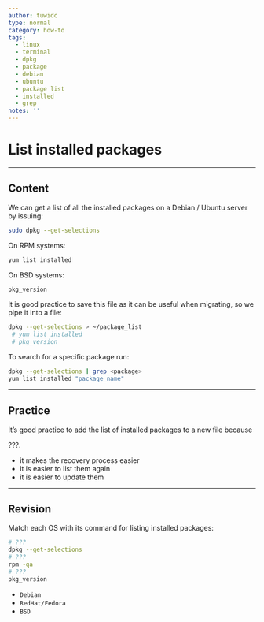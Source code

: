 ```yaml
---
author: tuwidc
type: normal
category: how-to
tags:
  - linux
  - terminal
  - dpkg
  - package
  - debian
  - ubuntu
  - package list
  - installed
  - grep
notes: ''
---
```


# List installed packages


---

## Content

We can get a list of all the installed packages on a Debian / Ubuntu server by issuing:

```bash
sudo dpkg --get-selections
```

On RPM systems:

```bash
yum list installed
```

On BSD systems:

```bash
pkg_version
```

It is good practice to save this file as it can be useful when migrating, so we pipe it into a file:

```bash
dpkg --get-selections > ~/package_list
 # yum list installed
 # pkg_version
```

To search for a specific package run:

```bash
dpkg --get-selections | grep <package>
yum list installed "package_name"
```


---

## Practice

It’s good practice to add the list of installed packages to a new file because 

???.

- it makes the recovery process easier
- it is easier to list them again
- it is easier to update them


---

## Revision

Match each OS with its command for listing installed packages:

```bash
# ???
dpkg --get-selections
# ???
rpm -qa 
# ???
pkg_version 
```

- `Debian`
- `RedHat/Fedora`
- `BSD`
